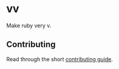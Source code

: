 # vv

Make ruby very v.

## Contributing

Read through the short
[contributing guide](https://github.com/zachaysan/vv/blob/master/CONTRIBUTING.markdown).
